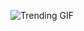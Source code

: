 ![Trending GIF](https://media4.giphy.com/media/v1.Y2lkPThiYjIxNzcyZ2M5NDc5MXJyMjdtbTQ5cWNhaHAxNmduYzhxaHk5Z285ZjB3cDZqOSZlcD12MV9naWZzX3NlYXJjaCZjdD1n/MT5UUV1d4CXE2A37Dg/giphy.gif)
